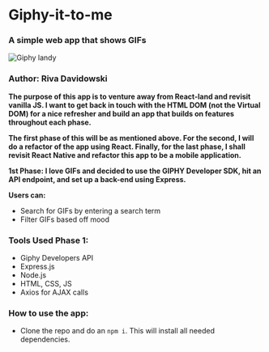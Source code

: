 # Giphy-it-to-me 

### A simple web app that shows GIFs  

![Giphy landy](https://media.giphy.com/media/VdKxPbzRMCuKwiPziD/giphy.gif)

### Author: Riva Davidowski

**The purpose of this app is to venture away from React-land and revisit vanilla JS. I want to get back in touch with the HTML DOM (not the Virtual DOM) for a nice refresher and build an app that builds on features throughout each phase.**

**The first phase of this will be as mentioned above. For the second, I will do a refactor of the app using React. Finally, for the last phase, I shall revisit React Native and refactor this app to be a mobile application.**

**1st Phase: I love GIFs and decided to use the GIPHY Developer SDK, hit an API endpoint, and set up a back-end using Express.**

**Users can:**
  - Search for GIFs by entering a search term
  - Filter GIFs based off mood


### Tools Used Phase 1:

- Giphy Developers API
- Express.js
- Node.js
- HTML, CSS, JS
- Axios for AJAX calls

### How to use the app:

- Clone the repo and do an `npm i`. This will install all needed dependencies. 
